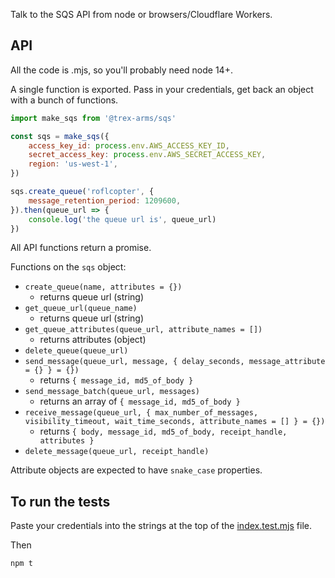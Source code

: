 Talk to the SQS API from node or browsers/Cloudflare Workers.

## API

All the code is .mjs, so you'll probably need node 14+.

A single function is exported.  Pass in your credentials, get back an object with a bunch of functions.

```js
import make_sqs from '@trex-arms/sqs'

const sqs = make_sqs({
	access_key_id: process.env.AWS_ACCESS_KEY_ID,
	secret_access_key: process.env.AWS_SECRET_ACCESS_KEY,
	region: 'us-west-1',
})

sqs.create_queue('roflcopter', {
	message_retention_period: 1209600,
}).then(queue_url => {
	console.log('the queue url is', queue_url)
})
```

All API functions return a promise.

Functions on the `sqs` object:

- `create_queue(name, attributes = {})`
	- returns queue url (string)
- `get_queue_url(queue_name)`
	- returns queue url (string)
- `get_queue_attributes(queue_url, attribute_names = [])`
	- returns attributes (object)
- `delete_queue(queue_url)`
- `send_message(queue_url, message, { delay_seconds, message_attribute = {} } = {})`
	- returns `{ message_id, md5_of_body }`
- `send_message_batch(queue_url, messages)`
	- returns an array of `{ message_id, md5_of_body }`
- `receive_message(queue_url, { max_number_of_messages, visibility_timeout, wait_time_seconds, attribute_names = [] } = {})`
	- returns `{ body, message_id, md5_of_body, receipt_handle, attributes }`
- `delete_message(queue_url, receipt_handle)`

Attribute objects are expected to have `snake_case` properties.

## To run the tests

Paste your credentials into the strings at the top of the [index.test.mjs](./index.test.mjs) file.

Then

```sh
npm t
```

